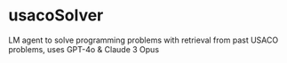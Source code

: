 # usacoSolver
LM agent to solve programming problems with retrieval from past USACO problems, uses GPT-4o &amp; Claude 3 Opus
